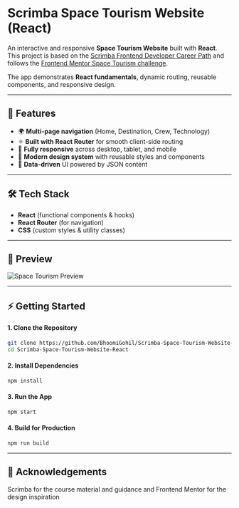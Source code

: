 # Scrimba Space Tourism Website (React)

An interactive and responsive **Space Tourism Website** built with **React**.  
This project is based on the [Scrimba Frontend Developer Career Path](https://scrimba.com/learn/frontend) and follows the [Frontend Mentor Space Tourism challenge](https://www.frontendmentor.io/challenges/space-tourism-multipage-website-gRWj1URZ3).

The app demonstrates **React fundamentals**, dynamic routing, reusable components, and responsive design.

---

## 🚀 Features

- 🌍 **Multi-page navigation** (Home, Destination, Crew, Technology)
- ⚛️ **Built with React Router** for smooth client-side routing
- 📱 **Fully responsive** across desktop, tablet, and mobile
- 🎨 **Modern design system** with reusable styles and components
- 📂 **Data-driven** UI powered by JSON content

---

## 🛠️ Tech Stack

- **React** (functional components & hooks)
- **React Router** (for navigation)
- **CSS** (custom styles & utility classes)

---

## 📸 Preview

![Space Tourism Preview](public../assets/preview.png)

---

## ⚡ Getting Started

#### 1. Clone the Repository

```bash
git clone https://github.com/BhoomiGohil/Scrimba-Space-Tourism-Website-React.git
cd Scrimba-Space-Tourism-Website-React
```

#### 2. Install Dependencies

```bash
npm install
```

#### 3. Run the App

```bash
npm start
```

#### 4. Build for Production

```bash
npm run build
```

---

## 🙏 Acknowledgements

Scrimba for the course material and guidance and Frontend Mentor for the design inspiration
